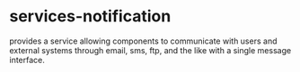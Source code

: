 services-notification
=====================

provides a service allowing components to communicate with users and external systems through email, sms, ftp, and the like with a single message interface.